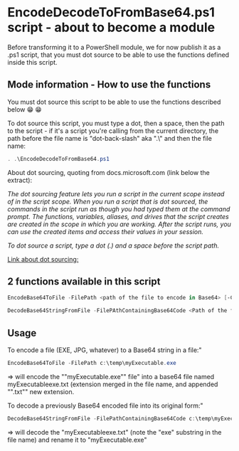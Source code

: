 # EncodeDecodeToFromBase64.ps1 script - about to become a module

Before transforming it to a PowerShell module, we for now publish it as a .ps1 script, that you must dot source to be able to use the functions defined inside this script.

## Mode information - How to use the functions

You must dot source this script to be able to use the functions described below :grin: :grin:

To dot source this script, you must type a dot, then a space, then the path to the script - if it's a script you're calling from the current directory, the path before the file name is "dot-back-slash" aka ".\\" and then the file name:
```powershell
. .\EncodeDecodeToFromBase64.ps1
```

About dot sourcing, quoting from docs.microsoft.com (link below the extract):

*The dot sourcing feature lets you run a script in the current scope instead of in the script scope. When you run a script that is dot sourced, the commands in the script run as though you had typed them at the command prompt. The functions, variables, aliases, and drives that the script creates are created in the scope in which you are working. After the script runs, you can use the created items and access their values in your session.*

*To dot source a script, type a dot (.) and a space before the script path.*


<a href = "https://docs.microsoft.com/en-us/powershell/module/microsoft.powershell.core/about/about_scripts?view=powershell-6" target = "_blank">Link about dot sourcing:</a>


## 2 functions available in this script

```powershell
EncodeBase64ToFile -FilePath <path of the file to encode in Base64> [-Compress] [-DestinationBase64StringFile <Path of the destination Base64 file (Optional - will generate from original file name if not specified)>]
```

```powershell
DecodeBase64StringFromFile -FilePAthContainingBase64Code <Path of the file to decode> [-DestinationFile <Path of the destination file (optional - will generate from Base64 file name if not specified)>]
```

## Usage


To encode a file (EXE, JPG, whatever) to a Base64 string in a file:"

```powershell
EncodeBase64ToFile -FilePath c:\temp\myExecutable.exe
```
=> will encode the ""myExecutable.exe"" file" 
into a base64 file named myExecutableexe.txt (extension merged in the file name, and appended "".txt"" new
extension.


To decode a previously Base64 encoded file into its original form:"
```powershell
DecodeBase64StringFromFile -FilePathContainingBase64Code c:\temp\myExecutableexe.txt
```

=> will decode the "myExecutableexe.txt" (note the "exe" substring in the file name) and rename it to "myExecutable.exe"
